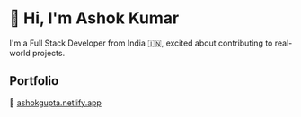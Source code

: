 # 👋 Hi, I'm Ashok Kumar

I'm a Full Stack Developer from India 🇮🇳, excited about contributing to real-world projects.


##  Portfolio

🔗 [ashokgupta.netlify.app](https://ashokgupta.netlify.app/)
